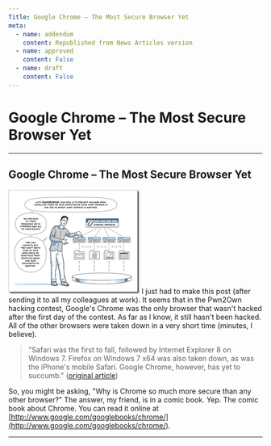 ```yaml
---
Title: Google Chrome – The Most Secure Browser Yet
meta:
  - name: addendum
    content: Republished from News Articles version
  - name: approved
    content: False
  - name: draft
    content: False
---
```

# Google Chrome – The Most Secure Browser Yet

---
## Google Chrome – The Most Secure Browser Yet


[![Chrome Comic](images/2010/WLW-GoogleChromeTheMostSecureBrowserYet_E1B4-image_3.png "Chrome Comic")](http://www.google.com/googlebooks/chrome/big_00.html) I just had to make this post (after sending it to all my colleagues at work). It seems that in the Pwn2Own hacking contest, Google's Chrome was the only browser that wasn't hacked after the first day of the contest. As far as I know, it still hasn't been hacked. All of the other browsers were taken down in a very short time (minutes, I believe).



> "Safari was the first to fall, followed by Internet Explorer 8 on Windows 7. Firefox on Windows 7 x64 was also taken down, as was the iPhone's mobile Safari. Google Chrome, however, has yet to succumb." ([original article](http://www.downloadsquad.com/2010/03/25/pwn2own-2010-google-chrome-is-the-last-man-standing/))



So, you might be asking, "Why is Chrome so much more secure than any other browser?" The answer, my friend, is in a comic book. Yep. The comic book about Chrome. You can read it online at [http://www.google.com/googlebooks/chrome/](http://www.google.com/googlebooks/chrome/).





---
